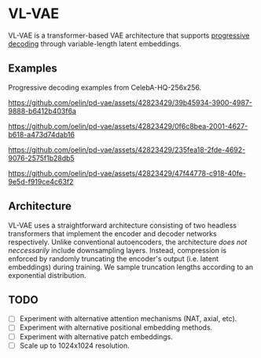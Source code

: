 # VL-VAE

VL-VAE is a transformer-based VAE architecture that supports [progressive decoding](https://www.youtube.com/watch?v=UphN1_7nP8U) through variable-length latent embeddings.


## Examples

Progressive decoding examples from CelebA-HQ-256x256. 

https://github.com/oelin/pd-vae/assets/42823429/39b45934-3900-4987-9888-b6412b403f6a

https://github.com/oelin/pd-vae/assets/42823429/0f6c8bea-2001-4627-b618-a473d74dab16

https://github.com/oelin/pd-vae/assets/42823429/235fea18-2fde-4692-9076-2575f1b28db5

https://github.com/oelin/pd-vae/assets/42823429/47f44778-c918-40fe-9e5d-f919ce4c63f2


## Architecture

VL-VAE uses a straightforward architecture consisting of two headless transformers that implement the encoder and decoder networks respectively. Unlike conventional autoencoders, the architecture *does not neccessarily* include downsampling layers. Instead, compression is enforced by randomly truncating the encoder's output (i.e. latent embeddings) during training. We sample truncation lengths according to an exponential distribution.


## TODO

- [ ] Experiment with alternative attention mechanisms (NAT, axial, etc).
- [ ] Experiment with alternative positional embedding methods.
- [ ] Experiment with alternative patch embeddings.
- [ ] Scale up to 1024x1024 resolution.
